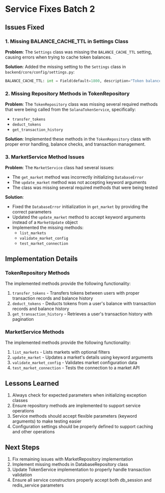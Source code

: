 # Service Fixes Batch 2

## Issues Fixed

### 1. Missing BALANCE_CACHE_TTL in Settings Class

**Problem**: The `Settings` class was missing the `BALANCE_CACHE_TTL` setting, causing errors when trying to cache token balances.

**Solution**: Added the missing setting to the `Settings` class in `backend/core/config/settings.py`:

```python
BALANCE_CACHE_TTL: int = Field(default=1800, description="Token balance cache TTL in seconds")
```

### 2. Missing Repository Methods in TokenRepository

**Problem**: The `TokenRepository` class was missing several required methods that were being called from the `SolanaTokenService`, specifically:
- `transfer_tokens`
- `deduct_tokens`
- `get_transaction_history`

**Solution**: Implemented these methods in the `TokenRepository` class with proper error handling, balance checks, and transaction management.

### 3. MarketService Method Issues

**Problem**: The `MarketService` class had several issues:
- The `get_market` method was incorrectly initializing `DatabaseError`
- The `update_market` method was not accepting keyword arguments
- The class was missing several required methods that were being tested

**Solution**:
- Fixed the `DatabaseError` initialization in `get_market` by providing the correct parameters
- Updated the `update_market` method to accept keyword arguments instead of a `MarketUpdate` object
- Implemented the missing methods:
  - `list_markets`
  - `validate_market_config`
  - `test_market_connection`

## Implementation Details

### TokenRepository Methods

The implemented methods provide the following functionality:

1. `transfer_tokens` - Transfers tokens between users with proper transaction records and balance history
2. `deduct_tokens` - Deducts tokens from a user's balance with transaction records and balance history
3. `get_transaction_history` - Retrieves a user's transaction history with pagination

### MarketService Methods

The implemented methods provide the following functionality:

1. `list_markets` - Lists markets with optional filters
2. `update_market` - Updates a market's details using keyword arguments
3. `validate_market_config` - Validates market configuration data
4. `test_market_connection` - Tests the connection to a market API

## Lessons Learned

1. Always check for expected parameters when initializing exception classes
2. Ensure repository methods are implemented to support service operations
3. Service methods should accept flexible parameters (keyword arguments) to make testing easier
4. Configuration settings should be properly defined to support caching and other operations

## Next Steps

1. Fix remaining issues with MarketRepository implementation
2. Implement missing methods in DatabaseRepository class
3. Update TokenService implementation to properly handle transaction validation
4. Ensure all service constructors properly accept both db_session and redis_service parameters 